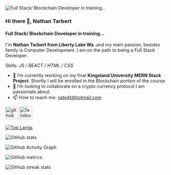 ![Full Stack/ Blockchain Developer in training...](https://scontent-amt2-1.xx.fbcdn.net/v/t1.0-1/p320x320/120087026_3988772784482998_7088283825089740520_n.jpg?_nc_cat=109&ccb=1-3&_nc_sid=7206a8&_nc_ohc=fPAKp6X3B04AX8FN_Im&_nc_ht=scontent-amt2-1.xx&tp=6&oh=c01e8204e081aedb6d7cbe1ee68a9536&oe=6068A0EC)

### Hi there 👋, Nathan Tarbert
#### Full Stack/ Blockchain Developer in training...

I'm **Nathan Tarbert from Liberty Lake Wa** .and my main passion, besides family is Computer Development. I am on the path to being a Full Stack Developer.

Skills: *JS / REACT / HTML / CSS*

- 🔭 I’m currently working on my final **Kingsland University MERN Stack Project**. Shortly I will be enrolled in the Blockchain portion of the course. 
- 👯 I’m looking to collaborate on a crypto currency protocol I am passionate about. 
- 📫 How to reach me: nate4t@hotmail.com 


[<img src='https://cdn.jsdelivr.net/npm/simple-icons@3.0.1/icons/github.svg' alt='github' height='40'>](https://github.com/NathanTarbert)  [<img src='https://cdn.jsdelivr.net/npm/simple-icons@3.0.1/icons/facebook.svg' alt='facebook' height='40'>](https://www.facebook.com/nathan.tarbert)  

[![Top Langs](https://github-readme-stats.vercel.app/api/top-langs/?username=NathanTarbert)](https://github.com/anuraghazra/github-readme-stats)

![GitHub stats](https://github-readme-stats.vercel.app/api?username=NathanTarbert&show_icons=true)  

![GitHub Activity Graph](https://activity-graph.herokuapp.com/graph?username=NathanTarbert)  

![GitHub metrics](https://metrics.lecoq.io/NathanTarbert)  

![GitHub streak stats](https://github-readme-streak-stats.herokuapp.com/?user=NathanTarbert)  




